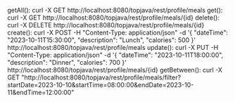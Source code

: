 getAll():
curl -X GET http://localhost:8080/topjava/rest/profile/meals
get():
curl -X GET http://localhost:8080/topjava/rest/profile/meals/{id}
delete():
curl -X DELETE http://localhost:8080/topjava/rest/profile/meals/{id}
create():
curl -X POST -H "Content-Type: application/json" -d '{ "dateTime": "2023-10-11T15:30:00",
 "description": "Lunch", "calories": 500 }' http://localhost:8080/topjava/rest/profile/meals
update():
curl -X PUT -H "Content-Type: application/json" -d '{ "dateTime": "2023-10-11T18:00:00",
 "description": "Dinner", "calories": 700 }' http://localhost:8080/topjava/rest/profile/meals/{id}
getBetween():
curl -X GET "http://localhost:8080/topjava/rest/profile/meals/filter?startDate=2023-10-10&startTime=08:00:00&endDate=2023-10-11&endTime=12:00:00"